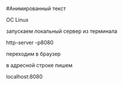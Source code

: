#Анимированный текст

ОС Linux

запускаем локальный сервер из терминала

http-server -p8080

переходим в браузер

в адресной строке пишем 

localhost:8080

